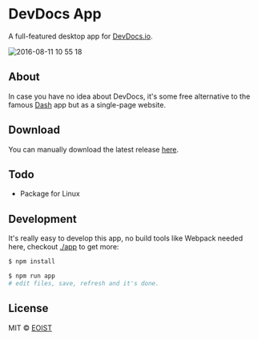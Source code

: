 # DevDocs App

A full-featured desktop app for [DevDocs.io](https://devdocs.io/).

![2016-08-11 10 55 18](https://cloud.githubusercontent.com/assets/8784712/17592907/b7715f96-6016-11e6-97a4-8f04976460ed.png)


## About

In case you have no idea about DevDocs, it's some free alternative to the famous [Dash](https://kapeli.com/dash) app but as a single-page website.

## Download

You can manually download the latest release [here](https://github.com/egoist/devdocs-app/releases).

## Todo

- Package for Linux

## Development

It's really easy to develop this app, no build tools like Webpack needed here, checkout [./app](/app) to get more:

```bash
$ npm install

$ npm run app
# edit files, save, refresh and it's done.
```

## License

MIT &copy; [EOIST](https://github.com/egoist)
